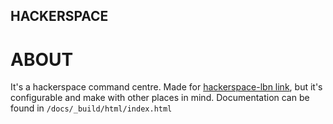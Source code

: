 ## HACKERSPACE

# ABOUT

It's a hackerspace command centre. Made for [hackerspace-lbn link](http://www.hackerspace-lbn.pl), but it's configurable and make with other places in mind. Documentation can be found in `/docs/_build/html/index.html`
